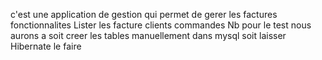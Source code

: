 c'est une application de gestion qui permet de gerer les factures
fonctionnalites
Lister les facture clients commandes
Nb pour le test nous aurons a soit creer les tables manuellement dans mysql soit
laisser Hibernate le faire
